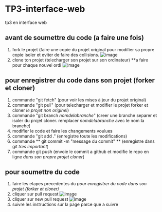 # TP3-interface-web
tp3 en interface web
## avant de soumettre du code (a faire une fois)
1. fork le projet (faire une copie du projet original pour modifier sa propre copie isoler et eviter de faire des collisions.
![image](https://github.com/WildSource/TP3-interface-web/assets/62212250/c71b431c-ce5b-45e9-8a97-2f65d8c41f63)
2. clone ton projet (telecharger son projet sur son ordinateur) **a faire pour chaque nouvel ordi
![image](https://github.com/WildSource/TP3-interface-web/assets/62212250/cf371545-2f2c-4fcf-a4a4-a66c65d12d06)
## pour enregistrer du code dans son projet (forker et cloner)
1. commande "git fetch" (pour voir les mises à jour du projet original)
2. commande "git pull" (pour telecharger et modifier le projet forker et cloner *le projet non originel*)
3. commande "git branch *nomdelabranche*" (creer une branche separer et isoler du projet cloner. remplacer *nomdelabranche* avec le nom la branche)
4. modifier le code et faire les changements voulues
5. commande "git add ." (enregistre toute les modifications)
6. commande ** git commit -m "message du commit" ** (enregistre dans git *tres important*)
7. commande git push (envoie le commit a github et modifie le repo en ligne *dans son propre projet cloner*)
## pour soumettre du code 
1. faire les etapes precedentes du *pour enregistrer du code dans son projet (forker et cloner)*
2. cliquer sur pull request
![image](https://github.com/WildSource/TP3-interface-web/assets/62212250/39f96919-6416-40c3-a74a-6d99b541fbdc)
3. cliquer sur new pull request
![image](https://github.com/WildSource/TP3-interface-web/assets/62212250/7241ea16-79f7-46c4-be71-c906aff3717f)
4. suivre les instructions sur la page parce que a suivre



